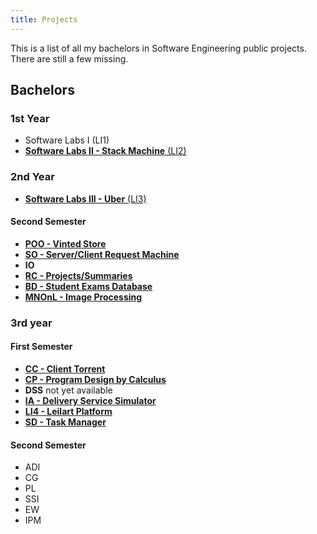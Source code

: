 ```yaml
---
title: Projects
---
```


This is a list of all my bachelors in Software Engineering public projects.
There are still a few missing.

## Bachelors
### 1st Year

- Software Labs I (LI1)
- [**Software Labs II - Stack Machine** (LI2) ](https://github.com/JulioJPinto/li2-project)

### 2nd Year

- [**Software Labs III - Uber** (LI3)](https://github.com/JulioJPinto/li3-project)
#### Second Semester
- [**POO - Vinted Store**](https://github.com/JulioJPinto/POO-Project)  
- [**SO - Server/Client Request Machine**](https://github.com/JulioJPinto/SO-project)
- **IO** 
- [**RC - Projects/Summaries**](https://github.com/JulioJPinto/RC-projects) 
- [**BD - Student Exams Database**](https://github.com/JulioJPinto/BD-Project)
- [**MNOnL - Image Processing**](https://github.com/JulioJPinto/MNOnL-project)

### 3rd year
#### First Semester
- [**CC - Client Torrent**](https://github.com/JulioJPinto/CC-Project)
- [**CP - Program Design by Calculus**](https://github.com/JulioJPinto/CP-Project)
- **DSS** not yet available
- [**IA - Delivery Service Simulator**](https://github.com/JulioJPinto/IA-Project)
- [**LI4 - Leilart Platform**](https://github.com/JulioJPinto/LI4-Project)
- [**SD - Task Manager**](https://github.com/JulioJPinto/SD-Project)

#### Second Semester
- ADI
- CG
- PL
- SSI
- EW
- IPM
